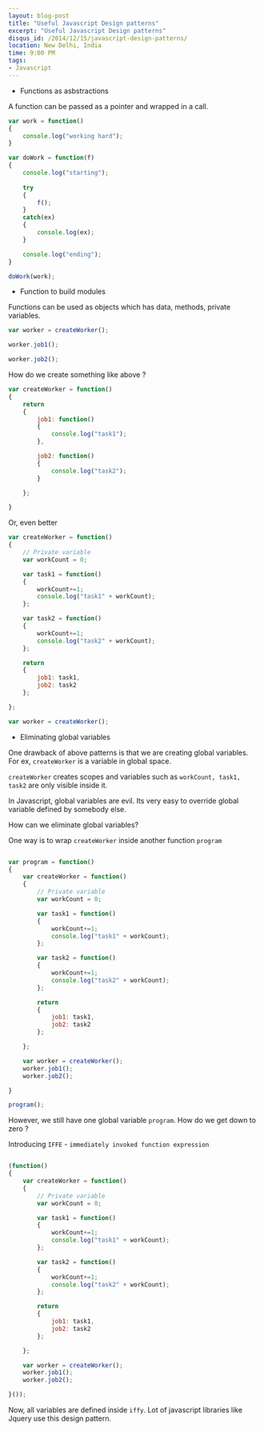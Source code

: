 ```yaml
---
layout: blog-post
title: "Useful Javascript Design patterns"
excerpt: "Useful Javascript Design patterns"
disqus_id: /2014/12/15/javascript-design-patterns/
location: New Delhi, India
time: 9:00 PM
tags:
- Javascript
---
```


* Functions as asbstractions

A function can be passed as a pointer and wrapped in a call.

```Javascript
var work = function()
{
	console.log("working hard");
}

var doWork = function(f)
{
	console.log("starting");
	
	try
	{
		f();
	}
	catch(ex)
	{
		console.log(ex);
	}

	console.log("ending");
}

doWork(work);


```

* Function to build modules

Functions can be used as objects which has data, methods, private variables.



```Javascript
var worker = createWorker();

worker.job1();

worker.job2();
```
How do we create something like above ?

```Javascript
var createWorker = function()
{
	return
	{
		job1: function()
		{
			console.log("task1");
		},

		job2: function()
		{
			console.log("task2");
		}

	};

}
```

Or, even better

```Javascript
var createWorker = function()
{
	// Private variable
	var workCount = 0;

	var task1 = function()
	{
		workCount+=1;
		console.log("task1" + workCount);
	};

	var task2 = function()
	{
		workCount+=1;
		console.log("task2" + workCount);
	};

	return
	{
		job1: task1,
		job2: task2
	};

};

var worker = createWorker();

```

* Eliminating global variables

One drawback of above patterns is that we are creating global variables. For ex, `createWorker` is a variable in global space.

`createWorker` creates scopes and variables such as `workCount, task1, task2` are only visible inside it.

In Javascript, global variables are evil. Its very easy to override global variable defined by somebody else.

How can we eliminate global variables?

One way is to wrap `createWorker` inside another function `program`

```Javascript

var program = function()
{
	var createWorker = function()
	{
		// Private variable
		var workCount = 0;

		var task1 = function()
		{
			workCount+=1;
			console.log("task1" + workCount);
		};

		var task2 = function()
		{
			workCount+=1;
			console.log("task2" + workCount);
		};

		return
		{
			job1: task1,
			job2: task2
		};

	};

	var worker = createWorker();
	worker.job1();
	worker.job2();

}

program();

```

However, we still have one global variable `program`. How do we get down to zero ?

Introducing `IFFE`  -  `immediately invoked function expression`


```Javascript

(function()
{
	var createWorker = function()
	{
		// Private variable
		var workCount = 0;

		var task1 = function()
		{
			workCount+=1;
			console.log("task1" + workCount);
		};

		var task2 = function()
		{
			workCount+=1;
			console.log("task2" + workCount);
		};

		return
		{
			job1: task1,
			job2: task2
		};

	};

	var worker = createWorker();
	worker.job1();
	worker.job2();

}());

```

Now, all variables are defined inside `iffy`. Lot of javascript libraries like Jquery use this design pattern.